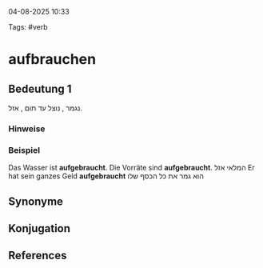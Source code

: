 
04-08-2025 10:33


Tags: #verb

# aufbrauchen


## Bedeutung 1
נגמר , נוצל עד תום , אזל.


### Hinweise


### Beispiel
Das Wasser ist **aufgebraucht**.
Die Vorräte sind **aufgebraucht**.
המלאי אזל
Er hat sein ganzes Geld **aufgebraucht**
הוא גמר את כל הכסף שלו
## Synonyme


## Konjugation


## References
